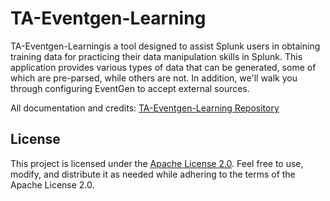 # TA-Eventgen-Learning

TA-Eventgen-Learningis a tool designed to assist Splunk users in obtaining training data for practicing their data manipulation skills in Splunk. This application provides various types of data that can be generated, some of which are pre-parsed, while others are not. In addition, we'll walk you through configuring EventGen to accept external sources.

All documentation and credits: [TA-Eventgen-Learning Repository](https://github.com/nsagot/TA-Eventgen-Learning)

## License

This project is licensed under the [Apache License 2.0](LICENSE). Feel free to use, modify, and distribute it as needed while adhering to the terms of the Apache License 2.0.